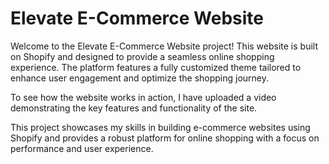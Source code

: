 # Elevate E-Commerce Website

Welcome to the Elevate E-Commerce Website project! This website is built on Shopify and designed to provide a seamless online shopping experience. The platform features a fully customized theme tailored to enhance user engagement and optimize the shopping journey.

To see how the website works in action, I have uploaded a video demonstrating the key features and functionality of the site. 

This project showcases my skills in building e-commerce websites using Shopify and provides a robust platform for online shopping with a focus on performance and user experience.
